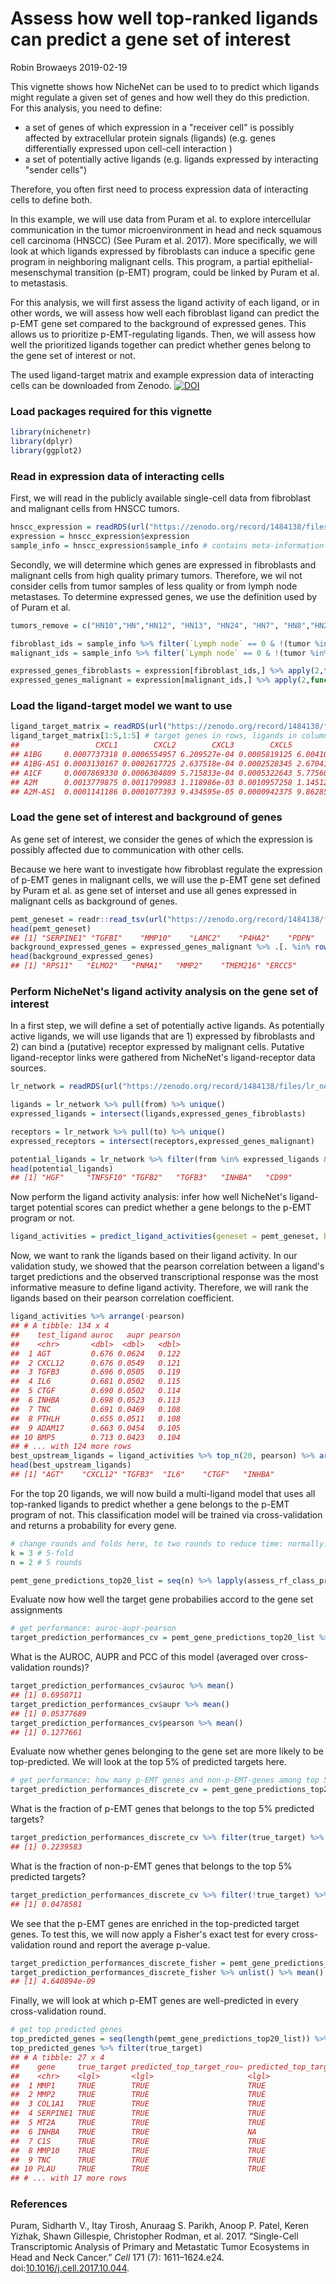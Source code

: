 Assess how well top-ranked ligands can predict a gene set of interest
================
Robin Browaeys
2019-02-19

<!-- github markdown built using
rmarkdown::render("vignettes/target_prediction_evaluation_geneset.Rmd", output_format = "github_document")
-->
This vignette shows how NicheNet can be used to to predict which ligands might regulate a given set of genes and how well they do this prediction. For this analysis, you need to define:

-   a set of genes of which expression in a "receiver cell" is possibly affected by extracellular protein signals (ligands) (e.g. genes differentially expressed upon cell-cell interaction )
-   a set of potentially active ligands (e.g. ligands expressed by interacting "sender cells")

Therefore, you often first need to process expression data of interacting cells to define both.

In this example, we will use data from Puram et al. to explore intercellular communication in the tumor microenvironment in head and neck squamous cell carcinoma (HNSCC) (See Puram et al. 2017). More specifically, we will look at which ligands expressed by fibroblasts can induce a specific gene program in neighboring malignant cells. This program, a partial epithelial-mesenschymal transition (p-EMT) program, could be linked by Puram et al. to metastasis.

For this analysis, we will first assess the ligand activity of each ligand, or in other words, we will assess how well each fibroblast ligand can predict the p-EMT gene set compared to the background of expressed genes. This allows us to prioritize p-EMT-regulating ligands. Then, we will assess how well the prioritized ligands together can predict whether genes belong to the gene set of interest or not.

The used ligand-target matrix and example expression data of interacting cells can be downloaded from Zenodo. [![DOI](https://zenodo.org/badge/DOI/10.5281/zenodo.1484138.svg)](https://doi.org/10.5281/zenodo.1484138)

### Load packages required for this vignette

``` r
library(nichenetr)
library(dplyr)
library(ggplot2)
```

### Read in expression data of interacting cells

First, we will read in the publicly available single-cell data from fibroblast and malignant cells from HNSCC tumors.

``` r
hnscc_expression = readRDS(url("https://zenodo.org/record/1484138/files/hnscc_expression.rds"))
expression = hnscc_expression$expression
sample_info = hnscc_expression$sample_info # contains meta-information about the cells
```

Secondly, we will determine which genes are expressed in fibroblasts and malignant cells from high quality primary tumors. Therefore, we wil not consider cells from tumor samples of less quality or from lymph node metastases. To determine expressed genes, we use the definition used by of Puram et al.

``` r
tumors_remove = c("HN10","HN","HN12", "HN13", "HN24", "HN7", "HN8","HN23")

fibroblast_ids = sample_info %>% filter(`Lymph node` == 0 & !(tumor %in% tumors_remove) & `non-cancer cell type` == "Fibroblast") %>% pull(cell)
malignant_ids = sample_info %>% filter(`Lymph node` == 0 & !(tumor %in% tumors_remove) & `classified  as cancer cell` == 1) %>% pull(cell)

expressed_genes_fibroblasts = expression[fibroblast_ids,] %>% apply(2,function(x){10*(2**x - 1)}) %>% apply(2,function(x){log2(mean(x) + 1)}) %>% .[. >= 4] %>% names()
expressed_genes_malignant = expression[malignant_ids,] %>% apply(2,function(x){10*(2**x - 1)}) %>% apply(2,function(x){log2(mean(x) + 1)}) %>% .[. >= 4] %>% names()
```

### Load the ligand-target model we want to use

``` r
ligand_target_matrix = readRDS(url("https://zenodo.org/record/1484138/files/ligand_target_matrix.rds"))
ligand_target_matrix[1:5,1:5] # target genes in rows, ligands in columns
##                 CXCL1        CXCL2        CXCL3        CXCL5         PPBP
## A1BG     0.0007737318 0.0006554957 6.209527e-04 0.0005819125 6.004103e-04
## A1BG-AS1 0.0003130167 0.0002617725 2.637518e-04 0.0002528345 2.670414e-04
## A1CF     0.0007869330 0.0006304809 5.715833e-04 0.0005322643 5.775608e-04
## A2M      0.0013779875 0.0011799983 1.118986e-03 0.0010957258 1.145126e-03
## A2M-AS1  0.0001141186 0.0001077393 9.434595e-05 0.0000942375 9.862858e-05
```

### Load the gene set of interest and background of genes

As gene set of interest, we consider the genes of which the expression is possibly affected due to communication with other cells.

Because we here want to investigate how fibroblast regulate the expression of p-EMT genes in malignant cells, we will use the p-EMT gene set defined by Puram et al. as gene set of interset and use all genes expressed in malignant cells as background of genes.

``` r
pemt_geneset = readr::read_tsv(url("https://zenodo.org/record/1484138/files/pemt_signature.txt"), col_names = "gene") %>% pull(gene) %>% .[. %in% rownames(ligand_target_matrix)] # only consider genes also present in the NicheNet model - this excludes genes from the gene list for which the official HGNC symbol was not used by Puram et al.
head(pemt_geneset)
## [1] "SERPINE1" "TGFBI"    "MMP10"    "LAMC2"    "P4HA2"    "PDPN"
background_expressed_genes = expressed_genes_malignant %>% .[. %in% rownames(ligand_target_matrix)]
head(background_expressed_genes)
## [1] "RPS11"   "ELMO2"   "PNMA1"   "MMP2"    "TMEM216" "ERCC5"
```

### Perform NicheNet's ligand activity analysis on the gene set of interest

In a first step, we will define a set of potentially active ligands. As potentially active ligands, we will use ligands that are 1) expressed by fibroblasts and 2) can bind a (putative) receptor expressed by malignant cells. Putative ligand-receptor links were gathered from NicheNet's ligand-receptor data sources.

``` r
lr_network = readRDS(url("https://zenodo.org/record/1484138/files/lr_network.rds"))

ligands = lr_network %>% pull(from) %>% unique()
expressed_ligands = intersect(ligands,expressed_genes_fibroblasts)

receptors = lr_network %>% pull(to) %>% unique()
expressed_receptors = intersect(receptors,expressed_genes_malignant)

potential_ligands = lr_network %>% filter(from %in% expressed_ligands & to %in% expressed_receptors) %>% pull(from) %>% unique()
head(potential_ligands)
## [1] "HGF"     "TNFSF10" "TGFB2"   "TGFB3"   "INHBA"   "CD99"
```

Now perform the ligand activity analysis: infer how well NicheNet's ligand-target potential scores can predict whether a gene belongs to the p-EMT program or not.

``` r
ligand_activities = predict_ligand_activities(geneset = pemt_geneset, background_expressed_genes = background_expressed_genes, ligand_target_matrix = ligand_target_matrix, potential_ligands = potential_ligands)
```

Now, we want to rank the ligands based on their ligand activity. In our validation study, we showed that the pearson correlation between a ligand's target predictions and the observed transcriptional response was the most informative measure to define ligand activity. Therefore, we will rank the ligands based on their pearson correlation coefficient.

``` r
ligand_activities %>% arrange(-pearson)
## # A tibble: 134 x 4
##    test_ligand auroc   aupr pearson
##    <chr>       <dbl>  <dbl>   <dbl>
##  1 AGT         0.676 0.0624   0.122
##  2 CXCL12      0.676 0.0549   0.121
##  3 TGFB3       0.696 0.0505   0.119
##  4 IL6         0.681 0.0502   0.115
##  5 CTGF        0.690 0.0502   0.114
##  6 INHBA       0.698 0.0523   0.113
##  7 TNC         0.691 0.0469   0.108
##  8 PTHLH       0.655 0.0511   0.108
##  9 ADAM17      0.663 0.0454   0.105
## 10 BMP5        0.713 0.0423   0.104
## # ... with 124 more rows
best_upstream_ligands = ligand_activities %>% top_n(20, pearson) %>% arrange(-pearson) %>% pull(test_ligand)
head(best_upstream_ligands)
## [1] "AGT"    "CXCL12" "TGFB3"  "IL6"    "CTGF"   "INHBA"
```

For the top 20 ligands, we will now build a multi-ligand model that uses all top-ranked ligands to predict whether a gene belongs to the p-EMT program of not. This classification model will be trained via cross-validation and returns a probability for every gene.

``` r
# change rounds and folds here, to two rounds to reduce time: normally: do multiple rounds
k = 3 # 5-fold
n = 2 # 5 rounds

pemt_gene_predictions_top20_list = seq(n) %>% lapply(assess_rf_class_probabilities, folds = k, geneset = pemt_geneset, background_expressed_genes = background_expressed_genes, ligands_oi = best_upstream_ligands, ligand_target_matrix = ligand_target_matrix)
```

Evaluate now how well the target gene probabilies accord to the gene set assignments

``` r
# get performance: auroc-aupr-pearson
target_prediction_performances_cv = pemt_gene_predictions_top20_list %>% lapply(classification_evaluation_continuous_pred_wrapper) %>% bind_rows() %>% mutate(round=seq(1:nrow(.)))
```

What is the AUROC, AUPR and PCC of this model (averaged over cross-validation rounds)?

``` r
target_prediction_performances_cv$auroc %>% mean()
## [1] 0.6950711
target_prediction_performances_cv$aupr %>% mean()
## [1] 0.05377689
target_prediction_performances_cv$pearson %>% mean()
## [1] 0.1277661
```

Evaluate now whether genes belonging to the gene set are more likely to be top-predicted. We will look at the top 5% of predicted targets here.

``` r
# get performance: how many p-EMT genes and non-p-EMT-genes among top 5% predicted targets
target_prediction_performances_discrete_cv = pemt_gene_predictions_top20_list %>% lapply(calculate_fraction_top_predicted, quantile_cutoff = 0.95) %>% bind_rows() %>% ungroup() %>% mutate(round=rep(1:length(pemt_gene_predictions_top20_list), each = 2))
```

What is the fraction of p-EMT genes that belongs to the top 5% predicted targets?

``` r
target_prediction_performances_discrete_cv %>% filter(true_target) %>% .$fraction_positive_predicted %>% mean()
## [1] 0.2239583
```

What is the fraction of non-p-EMT genes that belongs to the top 5% predicted targets?

``` r
target_prediction_performances_discrete_cv %>% filter(!true_target) %>% .$fraction_positive_predicted %>% mean()
## [1] 0.0478581
```

We see that the p-EMT genes are enriched in the top-predicted target genes. To test this, we will now apply a Fisher's exact test for every cross-validation round and report the average p-value.

``` r
target_prediction_performances_discrete_fisher = pemt_gene_predictions_top20_list %>% lapply(calculate_fraction_top_predicted_fisher, quantile_cutoff = 0.95) 
target_prediction_performances_discrete_fisher %>% unlist() %>% mean()
## [1] 4.640894e-09
```

Finally, we will look at which p-EMT genes are well-predicted in every cross-validation round.

``` r
# get top predicted genes
top_predicted_genes = seq(length(pemt_gene_predictions_top20_list)) %>% lapply(get_top_predicted_genes,pemt_gene_predictions_top20_list) %>% reduce(full_join, by = c("gene","true_target"))
top_predicted_genes %>% filter(true_target)
## # A tibble: 27 x 4
##    gene     true_target predicted_top_target_rou~ predicted_top_target_rou~
##    <chr>    <lgl>       <lgl>                     <lgl>                    
##  1 MMP1     TRUE        TRUE                      TRUE                     
##  2 MMP2     TRUE        TRUE                      TRUE                     
##  3 COL1A1   TRUE        TRUE                      TRUE                     
##  4 SERPINE1 TRUE        TRUE                      TRUE                     
##  5 MT2A     TRUE        TRUE                      TRUE                     
##  6 INHBA    TRUE        TRUE                      NA                       
##  7 C1S      TRUE        TRUE                      TRUE                     
##  8 MMP10    TRUE        TRUE                      TRUE                     
##  9 TNC      TRUE        TRUE                      TRUE                     
## 10 PLAU     TRUE        TRUE                      TRUE                     
## # ... with 17 more rows
```

### References

Puram, Sidharth V., Itay Tirosh, Anuraag S. Parikh, Anoop P. Patel, Keren Yizhak, Shawn Gillespie, Christopher Rodman, et al. 2017. “Single-Cell Transcriptomic Analysis of Primary and Metastatic Tumor Ecosystems in Head and Neck Cancer.” *Cell* 171 (7): 1611–1624.e24. doi:[10.1016/j.cell.2017.10.044](https://doi.org/10.1016/j.cell.2017.10.044).
